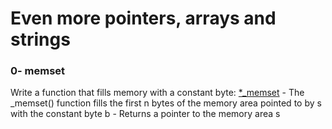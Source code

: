 # Even more pointers, arrays and strings

### 0- memset
Write a function that fills memory with a constant byte: [*_memset](0x07-pointers_arrays_strings/0-memset.c)
	- The _memset() function fills the first n bytes of the memory area pointed to by s with the constant byte b
	- Returns a pointer to the memory area s